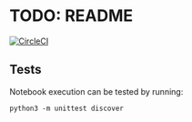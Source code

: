 # TODO: README

[![CircleCI](https://circleci.com/gh/bjmorgan/data_F-TiO2_intercalation_anions.svg?&style=shield)](https://circleci.com/gh/bjmorgan/data_F-TiO2_intercalation_anions)

## Tests

Notebook execution can be tested by running:
```
python3 -m unittest discover
```
